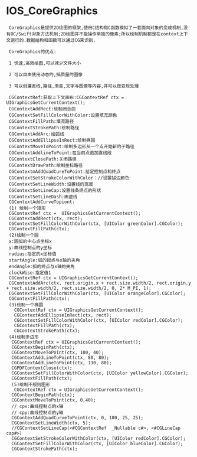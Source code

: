 # IOS_CoreGraphics
     CoreGraphics是提供2D绘图的框架,使用C结构和C函数模拟了一套面向对象的变成机制,没有OC/Swift对象方法机制;2D绘图并不能操作单独的像素;所以绘制机制都是在context上下文进行的.数据结构和函数可以通过CG来识别.
    
     CoreGraphics的优点:
     
     1 快速,高效绘图,可以减少文件大小
     
     2 可以自由使用动态的,搞质量的图像
     
     3 可以创建直线,路径,渐变,文字与图像等内容,并可以做变现处理
     
     CGContextRef:获取上下文画布:CGContextRef ctx =  UIGraphicsGetCurrentContext();
     CGContextAddRect:绘制闭合曲
     CGContextSetFillColorWithColor:设置填充颜色
     CGContextFillPath:填充路径
     CGContextStrokePath:绘制路径
     CGContextAddArc:绘弧线 
     CGContextAddEllipseInRect:绘制椭圆
     CGContextMoveToPoint:绘制多边形从一个点开始新的子路径
     CGContextAddlineToPoint:在当前点追加直线段
     CGContextClosePath:关闭路径
     CGContextDrawPath:绘制坐标路径
     CGContextmAddQuadCureToPoint:给定控制点和终点
     CGContextSetStrokeColorWithColor：//设置描边颜色
     CGContextSetLineWidth:设置线的宽度
     CGContextSetLineCap:设置线条终点的形状
     CGContextSetLineDash:画虚线
     CGContextAddCurveTopiont:
     (1) 绘制一个矩形 
     CGContextRef ctx =  UIGraphicsGetCurrentContext();
     CGContextAddRect(ctx, rect);
     CGContextSetFillColorWithColor(ctx, [UIColor greenColor].CGColor);
     CGContextFillPath(ctx);
     (2)绘制一个圆
     x:圆弧的中心点坐标x
     y:曲线控制点的y坐标 
     radius:指定的x坐标值
     startAngle:弧的起点与x轴的夹角
     endAngle:弧的终点与x轴的夹角
     clockWise:指定值1
     CGContextRef ctx = UIGraphicsGetCurrentContext();
     CGContextAddArc(ctx, rect.origin.x + rect.size.width/2, rect.origin.y + rect.size.width/2, rect.size.width/2, 0, 2* M_PI, 1);
     CGContextSetFillColorWithColor(ctx, [UIColor orangeColor].CGColor);
     CGContextFillPath(ctx);
     (3)绘制一个椭圆
       CGContextRef ctx = UIGraphicsGetCurrentContext();
       CGContextAddEllipseInRect(ctx, rect);
       CGContextSetFillColorWithColor(ctx, [UIColor redColor].CGColor);
       CGContextFillPath(ctx);
       CGContextStrokePath(ctx);
     (4)绘制多边形
      CGContextRef ctx = UIGraphicsGetCurrentContext();
      CGContextBeginPath(ctx);
      CGContextMoveToPoint(ctx, 100, 40);
      CGContextAddLineToPoint(ctx, 80, 80);
      CGContextAddLineToPoint(ctx, 130, 80);
      CGPDFContextClose(ctx);
      CGContextSetFillColorWithColor(ctx, [UIColor yellowColor].CGColor);
      CGContextFillPath(ctx);
      (5)绘制不规则图形
       CGContextRef ctx = UIGraphicsGetCurrentContext();
      CGContextBeginPath(ctx);
      CGContextMoveToPoint(ctx, 0,40);
      // cpx:曲线控制点的x轴
      // cpy:曲线控制点的y轴
      CGContextAddQuadCurveToPoint(ctx, 0, 100, 25, 25);
      CGContextSetLineWidth(ctx, 5);
      //CGContextSetLineCap(<#CGContextRef  _Nullable c#>, <#CGLineCap cap#>)
      CGContextSetStrokeColorWithColor(ctx, [UIColor redColor].CGColor);
      CGContextSetFillColorWithColor(ctx, [UIColor blueColor].CGColor);
      CGContextStrokePath(ctx);



